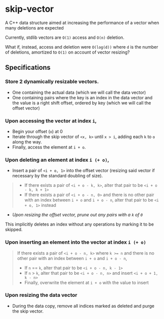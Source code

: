 # skip-vector
A C++ data structure aimed at increasing the performance of a vector when many deletions are expected

Currently, stdlib vectors are `O(1)` access and `O(n)` deletion.

What if, instead, access and deletion were `O(log(d))` where `d` is the number of deletions, amortized to `O(1)` on account of vector resizing?

## Specifications
### Store 2 dynamically resizable vectors.
- One containing the actual data (which we will call the data vector)
- One containing pairs where the key is an index in the data vector and the value is a right shift offset, ordered by key (which we will call the offset vector)

### Upon accessing the vector at index `i`,
- Begin your offset (`o`) at 0
- Iterate through the skip vector of `<x, k>` until `x > i`, adding each `k` to `o` along the way.
- Finally, access the element at `i + o`.

### Upon deleting an element at index `i (+ o)`,
- Insert a pair of `<i + o, 1>` into the offset vector (resizing said vector if necessary by the standard doubling of size).
> - If there exists a pair of `<i + o - k, k>`, alter that pair to be `<i + o - k, k + 1>`
> - If there exists a pair of `<i + o - n, 0>` and there is no other pair with an index between `i + o` and `i + o - n`, alter that pair to be `<i + o, 1>` instead
- *Upon resizing the offset vector, prune out any pairs with a `k` of `0`*

This implicitly deletes an index without any operations by marking it to be skipped.

### Upon inserting an element into the vector at index `i (+ o)`
> If there exists a pair of `<i + o - n, k>` where `k >= n` and there is no other pair with an index between `i + o` and `i + o - n`,
> - If `n` == `k`, alter that pair to be `<i + o - n, k - 1>`
> - If `n` > `k`, alter that pair to be `<i + o - n, n>` and insert `<i + o + 1, k - n>`
> - Finally, overwrite the element at `i + o` with the value to insert

### Upon resizing the data vector
- During the data copy, remove all indices marked as deleted and purge the skip vector.
